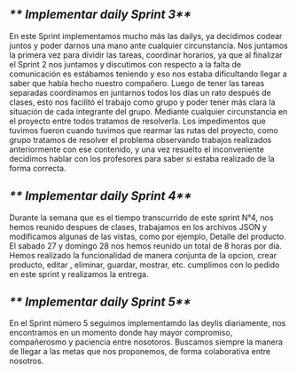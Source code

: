  ## _** Implementar daily Sprint 3**_

En este Sprint implementamos mucho más las dailys, ya decidimos codear juntos y poder darnos una mano ante cualquier circunstancia. Nos juntamos  la primera vez para dividir las tareas, coordinar horarios, ya que al finalizar el Sprint 2 nos juntamos y discutimos con respecto a la falta de comunicación es estábamos teniendo y eso nos estaba dificultando llegar a saber que había hecho nuestro compañero. 
Luego de tener las tareas separadas  coordinamos en juntarnos todos los días un rato después de clases, esto nos facilitó el trabajo como grupo y poder tener más clara la situación de cada integrante del grupo. Mediante cualquier circunstancia en el proyecto entre todos tratamos de resolverla. 
Los impedimentos que tuvimos fueron cuando tuvimos que rearmar las rutas del proyecto, como grupo tratamos de resolver el problema observando trabajos realizados anteriormente con ese contenido, y una vez resuelto el inconveniente decidimos hablar con los profesores para saber si estaba realizado de la forma correcta.  

## _** Implementar daily Sprint 4**_

Durante la semana que es el tiempo transcurrido de este sprint N°4, nos hemos reunido despues de clases, trabajamos en los archivos JSON y modificamos algunas de las vistas, como por ejemplo, Detalle del producto. El sabado 27 y domingo 28 nos hemos reunido un total de 8 horas por dia. Hemos realizado la funcionalidad de manera conjunta de la opcion, crear producto, editar , eliminar, guardar, mostrar, etc. cumplimos con lo pedido en este sprint y realizamos la entrega.

 ## _** Implementar daily Sprint 5**_

 En el Sprint número 5 seguimos implementamdo las deylis diariamente, nos encontramos en un momento donde hay mayor compromiso, compañerosmo y paciencia entre nosotoros.
 Buscamos siempre la manera de llegar a las metas que nos proponemos, de forma colaborativa entre nosotros.